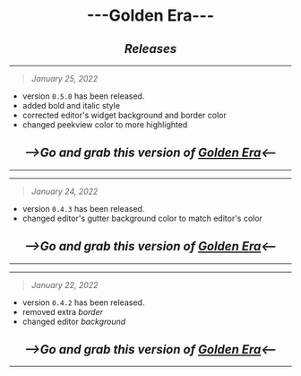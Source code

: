 # <div align="center"><b>---Golden Era---</b></div>
## <div align="center"><i>Releases</i></div>

---
>*January 25, 2022*

- version `0.5.0` has been released.
- added bold and italic style
- corrected editor's widget background and border color
- changed peekview color to more highlighted
## <div align="center"><i>-->Go and grab this version of [Golden Era](https://marketplace.visualstudio.com/items?itemName=CodrJatin.golden-era)<--</i></div>
---

---
>*January 24, 2022*

- version `0.4.3` has been released.
- changed editor's gutter background color to match editor's color
## <div align="center"><i>-->Go and grab this version of [Golden Era](https://marketplace.visualstudio.com/items?itemName=CodrJatin.golden-era)<--</i></div>
---

---
>*January 22, 2022*

- version `0.4.2` has been released.
- removed extra *border*
- changed editor *background*
## <div align="center"><i>-->Go and grab this version of [Golden Era](https://marketplace.visualstudio.com/items?itemName=CodrJatin.golden-era)<--</i></div>
---